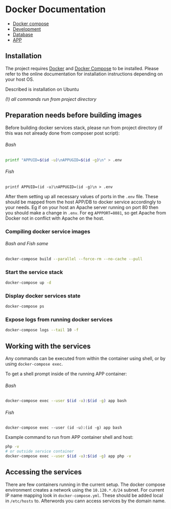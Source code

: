 # Docker Documentation

* [Docker compose](docker-compose.md)
* [Development](development.md)
* [Database](db.md)
* [APP](app.md)

## Installation

The project requires [Docker] and [Docker Compose] to be installed.
Please refer to the online documentation for installation instructions 
depending on your host OS.

Described is installation on Ubuntu

[Docker]: https://docs.docker.com/install/linux/docker-ce/ubuntu/
[Docker compose]: https://docs.docker.com/compose/install/

_(!) all commands run from project directory_

## Preparation needs before building images

Before building docker services stack, please run from project directory 
(if this was not already done from composer post script):
###### Bash
```bash
printf "APPUID=$(id -u)\nAPPUGID=$(id -g)\n" > .env
```
###### Fish
```fish
printf APPUID=(id -u)\nAPPUGID=(id -g)\n > .env
```

After them setting up all necessary values of ports in the `.env` file.
These should be mapped from the host APP/DB to docker service accordingly to your needs.
Eg if on your host an Apache server running on port 80 then you should 
make a change in `.env`. For eg `APPPORT=8081`, so get Apache from Docker 
not in conflict with Apache on the host.


### Compiling docker service images

###### Bash and Fish same
```bash
docker-compose build --parallel --force-rm --no-cache --pull
```

### Start the service stack

```bash
docker-compose up -d
```

### Display docker services state
```bash
docker-compose ps
```

### Expose logs from running docker services
```bash
docker-compose logs --tail 10 -f
```

## Working with the services

Any commands can be executed from within the container using shell, 
or by using `docker-compose exec`.

To get a shell prompt inside of the running APP container:
###### Bash
```bash
docker-compose exec --user $(id -u):$(id -g) app bash
```
###### Fish
```fish
docker-compose exec --user (id -u):(id -g) app bash
```

Example command to run from APP container shell and host:

```bash
php -v
# or outside service container
docker-compose exec --user $(id -u):$(id -g) app php -v
```

## Accessing the services

There are few containers running in the current setup.
The docker compose environment creates a network using the `10.120.*.0/24` subnet.
For current IP name mapping look in `docker-compose.yml`. These should be added 
local in `/etc/hosts` to. Afterwords you cann access services by the  domain name.


